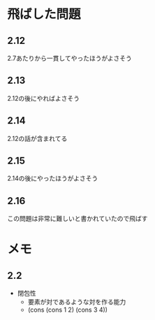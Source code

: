 # 飛ばした問題

## 2.12

2.7あたりから一貫してやったほうがよさそう

## 2.13

2.12の後にやればよさそう

## 2.14

2.12の話が含まれてる

## 2.15

2.14の後にやったほうがよさそう

## 2.16

この問題は非常に難しいと書かれていたので飛ばす

# メモ

## 2.2

* 閉包性
  * 要素が対であるような対を作る能力
  * (cons (cons 1 2) (cons 3 4))
